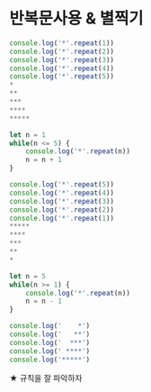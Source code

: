 # 반복문사용 & 별찍기

```javascript
console.log('*'.repeat(1))
console.log('*'.repeat(2))
console.log('*'.repeat(3))
console.log('*'.repeat(4))
console.log('*'.repeat(5))
*
**
***
****
*****
```

```javascript
let n = 1
while(n <= 5) {
    console.log('*'.repeat(n))
    n = n + 1
}
```

```javascript
console.log('*'.repeat(5))
console.log('*'.repeat(4))
console.log('*'.repeat(3))
console.log('*'.repeat(2))
console.log('*'.repeat(1))
*****
****
***
**
*
```

```javascript
let n = 5
while(n >= 1) {
    console.log('*'.repeat(n))
    n = n - 1
}
```

```javascript
console.log('    *')
console.log('   **')
console.log('  ***')
console.log(' ****')
console.log('*****')
```

★ 규칙을 잘 파악하자

